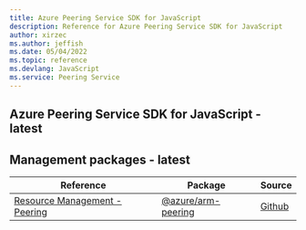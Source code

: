 ```yaml
---
title: Azure Peering Service SDK for JavaScript
description: Reference for Azure Peering Service SDK for JavaScript
author: xirzec
ms.author: jeffish
ms.date: 05/04/2022
ms.topic: reference
ms.devlang: JavaScript
ms.service: Peering Service
---
```

## Azure Peering Service SDK for JavaScript - latest
## Management packages - latest
| Reference | Package | Source |
|---|---|---|
|[Resource Management - Peering](javascript/api/overview/azure/arm-peering-readme)|[@azure/arm-peering](https://www.npmjs.com/package/@azure/arm-peering)|[Github](https://github.com/Azure/azure-sdk-for-js/blob/main/sdk/peering/arm-peering)|

